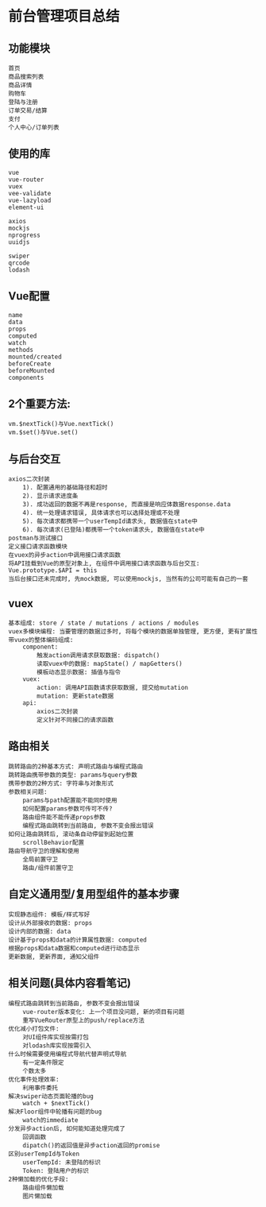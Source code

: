 # 前台管理项目总结

## 功能模块
    首页
    商品搜索列表
    商品详情
    购物车
	登陆与注册
    订单交易/结算
    支付
    个人中心/订单列表
    
## 使用的库
    vue
    vue-router
    vuex
    vee-validate
    vue-lazyload
    element-ui

    axios
    mockjs
	nprogress
	uuidjs

    swiper
    qrcode
    lodash

## Vue配置
    name
    data
    props
    computed
    watch
    methods
    mounted/created
    beforeCreate
    beforeMounted
    components

## 2个重要方法:
    vm.$nextTick()与Vue.nextTick()
    vm.$set()与Vue.set()

## 与后台交互
    axios二次封装
        1). 配置通用的基础路径和超时
        2). 显示请求进度条
        3). 成功返回的数据不再是response, 而直接是响应体数据response.data
        4). 统一处理请求错误, 具体请求也可以选择处理或不处理
        5). 每次请求都携带一个userTempId请求头, 数据值在state中
        6). 每次请求(已登陆)都携带一个token请求头, 数据值在state中
    postman与测试接口
    定义接口请求函数模块
    在vuex的异步action中调用接口请求函数
    将API挂载到Vue的原型对象上, 在组件中调用接口请求函数与后台交互: Vue.prototype.$API = this
    当后台接口还未完成时, 先mock数据, 可以使用mockjs, 当然有的公司可能有自己的一套

## vuex
    基本组成: store / state / mutations / actions / modules
    vuex多模块编程: 当要管理的数据过多时, 将每个模块的数据单独管理, 更方便, 更有扩展性
    带vuex的整体编码组成:
        component:
            触发action调用请求获取数据: dispatch()
            读取vuex中的数据: mapState() / mapGetters()
            模板动态显示数据: 插值与指令
        vuex:
            action: 调用API函数请求获取数据, 提交给mutation
            mutation: 更新state数据
        api:
            axios二次封装
            定义针对不同接口的请求函数

## 路由相关
    跳转路由的2种基本方式: 声明式路由与编程式路由
    跳转路由携带参数的类型: params与query参数
    携带参数的2种方式: 字符串与对象形式
    参数相关问题:
        params与path配置能不能同时使用
        如何配置params参数可传可不传?
        路由组件能不能传递props参数
        编程式路由跳转到当前路由, 参数不变会报出错误
    如何让路由跳转后, 滚动条自动停留到起始位置
        scrollBehavior配置
    路由导航守卫的理解和使用
        全局前置守卫
        路由/组件前置守卫

## 自定义通用型/复用型组件的基本步骤
    实现静态组件: 模板/样式写好
    设计从外部接收的数据: props
    设计内部的数据: data
    设计基于props和data的计算属性数据: computed
    根据props和data数据和computed进行动态显示
    更新数据, 更新界面, 通知父组件

## 相关问题(具体内容看笔记)
    编程式路由跳转到当前路由, 参数不变会报出错误
        vue-router版本变化: 上一个项目没问题, 新的项目有问题
        重写VueRouter原型上的push/replace方法
    优化减小打包文件: 
        对UI组件库实现按需打包
        对lodash库实现按需引入
    什么时候需要使用编程式导航代替声明式导航
        有一定条件限定
        个数太多
    优化事件处理效率: 
        利用事件委托
    解决swiper动态页面轮播的bug
        watch + $nextTick()
    解决Floor组件中轮播有问题的bug
        watch的immediate
    分发异步action后, 如何能知道处理完成了
        回调函数
        dipatch()的返回值是异步action返回的promise
    区别userTempId与Token
		userTempId: 未登陆的标识
		Token: 登陆用户的标识
    2种懒加载的优化手段:
        路由组件懒加载
        图片懒加载
    
